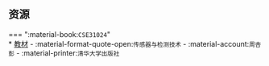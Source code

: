 ## 资源  
=== ":material-book:`CSE31024`"  
    * [教材](https://api.hanximeng.com/lanzou/?url=https://cqu-openlib.lanzout.com/izM4v23tz6xe&type=down) - :material-format-quote-open:`传感器与检测技术` - :material-account:`周杏彭` - :material-printer:`清华大学出版社`  
